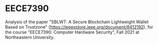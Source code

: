 # EECE7390

Analysis of the paper "SBLWT: A Secure Blockchain Lightweight Wallet Based on Trustzone" (https://ieeexplore.ieee.org/document/8412192), for the course "EECE7390: Computer Hardware Security", Fall 2021 at Northeastern University.
